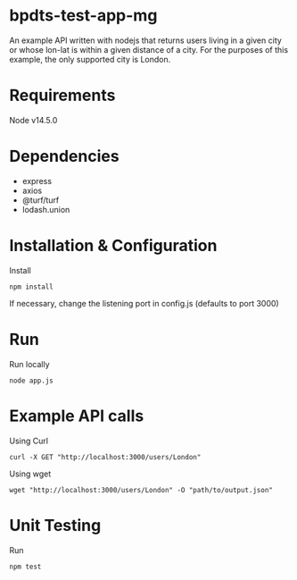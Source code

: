 # bpdts-test-app-mg
 
An example API written with nodejs that returns users living in a given city or whose lon-lat is within a given distance of a city. For the purposes of this example, the only supported city is London.

# Requirements

Node v14.5.0

# Dependencies
* express
* axios
* @turf/turf
* lodash.union

# Installation & Configuration
Install

`npm install`

If necessary, change the listening port in config.js (defaults to port 3000)

# Run
Run locally

`node app.js`

# Example API calls
Using Curl

`curl -X GET "http://localhost:3000/users/London"`

Using wget

`wget "http://localhost:3000/users/London" -O "path/to/output.json"`

# Unit Testing
Run 

`npm test`

